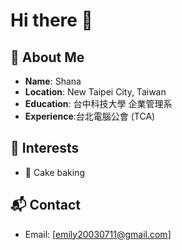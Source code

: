 # Hi there 👋

## 👤 About Me  
- **Name**: Shana  
- **Location**: New Taipei City, Taiwan  
- **Education**: 台中科技大學 企業管理系  
- **Experience**:台北電腦公會 (TCA)  

## 🎯 Interests  
- 🎂 Cake baking

## 📬 Contact  
- Email: [emily20030711@gmail.com]
